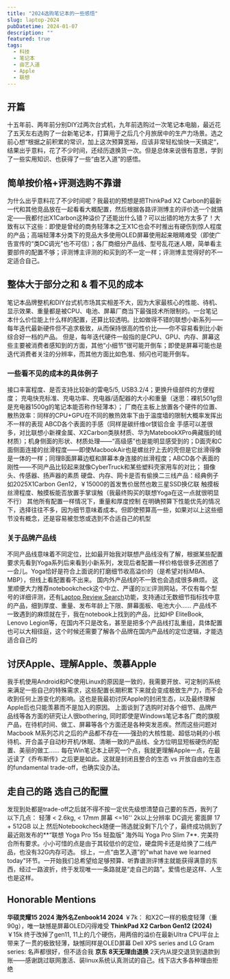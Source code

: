 ```yaml
---
title: "2024选购笔记本的一些感悟"
slug: laptop-2024
pubDatetime: 2024-01-07
description: ""
featured: true
tags:
  - 科技
  - 笔记本
  - 由艺入道
  - Apple
  - 联想
---
```


## 开篇

十五年前、两年前分别DIY过两次台式机，九年前选购过一次笔记本电脑，最近花了五天左右选购了一台新笔记本，打算用于之后几个月旅居中的生产力场景。选之前心想“根据之前积累的常识，加上这次预算宽裕，应该非常轻松愉快一天搞定“，结果出乎意料，花了不少时间，还经历退换货一次。但是总体来说很有意思，学到了一些实用知识、也获得了一些“由艺入道”的感悟。

## 简单按价格+评测选购不靠谱

为什么出乎意料花了不少时间呢？我最初的预想是把ThinkPad X2 Carbon的最新一代和其他竞品放在一起看看大概配置，然后根据各路评测博主的评价选一个就搞定——我都付出X1Carbon这种溢价了还能出什么错？可以出错的地方太多了！大致有以下这些：即使是曾经的商务轻薄本之王X1C也会不时推出有硬伤到惊人程度的产品；高端轻薄本分类下的竞品大多使用OLED屏幕使用起来眼睛难受（即使广告宣传的“类DC调光”也不可信）；各厂商细分产品线、型号乱花迷人眼，简单看主要部件的配置不够；评测博主评测的和买到的不一定一样；评测博主觉得好的不一定适合自己。

## 整体大于部分之和 & 看不见的成本

笔记本品牌整机和DIY台式机市场其实相差不大，因为大家最核心的性能、待机、显示效果、重量都是被CPU、电池、屏幕厂商当下最强技术所限制的。一台笔记本什么价位能上什么样的配置，还算比较透明。比如做得不错的联想小新系列——每年迭代最新硬件但不追求极致，从而保持很高的性价比——你不容易看到比小新综合好一档的产品。
但是，每年迭代硬件一般指的是CPU、GPU、内存、屏幕这些主要被消费者感知到的方面，其他“小细节”很可能开倒车；即使是屏幕可能也是迭代消费者关注的分辨率，而其他方面比如色准、频闪也可能开倒车。

### 一些看不见的成本的具体例子

接口丰富程度、是否支持比较新的雷电5/5, USB3.2/4；更换升级部件的方便程度；
充电快充标准、充电功率、充电器/适配器的大小和重量（迷思：裸机501g但是充电器1500g的笔记本能否称作轻薄本）；
厂商在主板上放置各个硬件的位置、散热效率：同样的CPU+GPU在不同的散热效率下由于温度墙的限制大概率发挥出不一样的表现
ABCD各个表面的手感（同样是碳纤维or镁铝合金 手感可以差很多，对比联想小新裸金属、X2Carbon类肤材质、华为MatebookXPro典藏版的绒材质）；机身侧面的形状、材质处理——“高级感”也是能明显感受到的；D面壳和C面侧面连接的丝滑程度——即使MacbookAir也是螺丝拧上去的壳但是它丝滑得像是一体的一样；同理B面屏幕边框和屏幕本身连接的丝滑程度；ABCD各个表面的刚性——不同产品比较起来就像CyberTruck和某些塑料壳家用车的对比；
摄像头、传感器、扬声器的素质
硬盘、内存、网卡是否有偷换二三线产品：经典例子如2025X1Carbon Gen12，￥15000的首发售价居然也敢三星SSD换亿联
触摸板丝滑程度、触摸板能否放置手掌误触（我最终购买的联想Yoga在这一点就很明显不行）
其他所有配置一样情况下，重量和厚度控制
在明确预算下性能优先的情况下，选择往往不多，因为细节意味着成本。但即使预算高一些，如果对以上这些细节没有概念，还是容易被忽悠或选到不合适自己的机型

### 关于品牌产品线

不同产品线意味着不同定位，比如最开始我对联想产品线没有了解，根据某些配置要求先看到Yoga系列后来看到小新系列，发现后者配置一样价格低很多还困惑了一会儿。Yoga恰好是符合上面说的打磨细节收高溢价的（是希望对标MBA、MBP），但线上看配置看不出来。
国内外产品线的不一致也会造成很多麻烦。
这里顺便大力推荐notebookcheck这个中立、严谨的🇩🇪评测网站，不仅有每个型号的详细评测，还有[Laptop Review Search](https://www.notebookcheck.net/Laptop-Search.8224.0.html)功能，支持通过无数细节指标找中意的产品，细到厚度、重量、发布年龄上下限、屏幕面板、电池大小……
产品线不一致遇到的麻烦就在于，我在notebook上找到的产品，比如HP EliteBook, Lenovo Legion等，在国内不只是改名，甚至是把多个产品线打乱重组，具体配置也可以大相径庭，这个时候还需要了解各个品牌在国内产品线的定位逻辑，才能选适合自己的

## 讨厌Apple、理解Apple、羡慕Apple

我手机使用Android和PC使用Linux的原因是一致的，我需要开放、可定制的系统来满足一些自己的特殊需求，这些配置长期积累下来就会变成极致生产力，而不会收到任何上游变化的影响。这也是我最初讨厌Apple的封闭生态，以及最终理解Apple后也只能羡慕而不是加入的原因。
上面谈到了选购时对各个细节、品牌产品线等各方面的研究让人很bothering, 同时即使是Windows笔记本各厂商的旗舰产品，在待机时间、做工、屏幕等各个方面还是各种突发恶疾。然而这些问题对Macbook M系列芯片之后的产品都不存在——强劲的大核性能、超低功耗的小核待机、开合盖子自动秒开机/休眠、清晰一致的产品线、全方位明显短板硬伤的配置、美丽的做工…… 每在Win笔记本上研究一个点，我就更理解Apple一点，在最近读了《乔布斯传》之后更是如此。这就是封闭且整合的生态 vs 开放自由的生态的fundamental trade-off，也确实没办法。

## 走自己的路 选自己的配置

发现到处都是trade-off之后就不得不按一定优先级想清楚自己要的东西，我列了以下几点：
轻薄 < 2.6kg, < 17mm
屏幕 <=16'' 2k以上分辨率 DC调光 雾面屏
17 + 512GB 以上
然后Notebookcheck随便一筛选就没剩下几个了，最终成功挑到了最近刚发布的**“联想 Yoga Pro 15s 轻盈版” 海外叫 Yoga Pro Slim 7**. 完美符合所有要求。小小可惜的点是由于其较低价的定位，硬盘网卡还是给换了二线产品，也没有32G内存可选。
综上，一点“由艺入道”的"what have we learned today"环节。一开始我们总希望给足够预算、听靠谱测评博主就能获得满意的东西，经过一路波折，终于发现唯一一条路就是“走自己的路”。爱情也是这样、人生也是这样。

## Honorable Mentions

**华硕灵耀15 2024 海外名Zenbook14 2024** ￥7k：
和X2C一样的极度轻薄（重90g），唯一缺憾是屏幕OLED闪得难受
**ThinkPad X2 Carbon Gen12 (2024)** ￥15k
终于改掉了gen11, 11上的几个硬伤，用两倍的溢价在最新Ultra CPU平台上带来了一贯的极致轻薄，缺憾同样是OLED屏幕
Dell XPS series and LG Gram series: 名声都很好，但不适合我
**京东 8天无理由退换** 2天内从提交退货到退款到账——感谢跳过联网激活、装linux系统认真测试的自己。线下店大多各种理由拒绝
